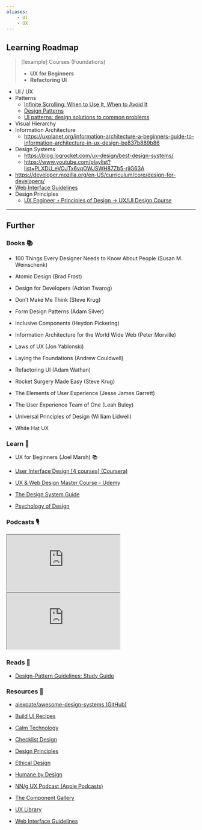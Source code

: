```yaml
---
aliases: 
    - UI
    - UX
---
```


## Learning Roadmap

> [!example] Courses (Foundations)
> - **UX for Beginners**
> - **Refactoring UI**

- UI / UX
- Patterns
    - [Infinite Scrolling: When to Use It, When to Avoid It](https://www.nngroup.com/articles/infinite-scrolling-tips/)
    - [Design Patterns](https://www.youtube.com/playlist?list=PLrtjkLnNjGHul_4g-xmbwY3twMPuAvCTz)
    - [UI patterns: design solutions to common problems](https://www.justinmind.com/ui-design/patterns)
- Visual Hierarchy
- Information Architecture
    - https://uxplanet.org/information-architecture-a-beginners-guide-to-information-architecture-in-ux-design-be837b889b86
- Design Systems
    - https://blog.logrocket.com/ux-design/best-design-systems/
    - https://www.youtube.com/playlist?list=PLXDU_eVOJTx6vqOWJSWH87Zb5-riiG63A
- https://developer.mozilla.org/en-US/curriculum/core/design-for-developers/ 
- [Web Interface Guidelines](https://interfaces.rauno.me/)
- Design Principles
    - [UX Engineer ⤴ Principles of Design → UX/UI Design Course](https://uxengineer.com/principles-of-design)

---
## Further

### Books 📚

- 100 Things Every Designer Needs to Know About People (Susan M. Weinschenk)

- Atomic Design (Brad Frost)

- Design for Developers (Adrian Twarog)

- Don’t Make Me Think (Steve Krug)

- Form Design Patterns (Adam Silver)

- Inclusive Components (Heydon Pickering)

- Information Architecture for the World Wide Web (Peter Morville)

- Laws of UX (Jon Yablonski)

- Laying the Foundations (Andrew Couldwell)

- Refactoring UI (Adam Wathan)

- Rocket Surgery Made Easy (Steve Krug)

- The Elements of User Experience (Jesse James Garrett)

- The User Experience Team of One (Leah Buley)

- Universal Principles of Design (William Lidwell)

- White Hat UX

### Learn 🧠

- UX for Beginners (Joel Marsh) 📚

- [User Interface Design [4 courses] (Coursera)](https://www.coursera.org/specializations/user-interface-design#courses)

- [UX & Web Design Master Course - Udemy](https://www.udemy.com/course/ux-web-design-master-course-strategy-design-development/)

- [The Design System Guide](https://thedesignsystem.guide/)

- [Psychology of Design](https://growth.design/psychology)

### Podcasts 🎙

<iframe src='https://podverse.fm/embed/player?episodeId=_per3x-Yv_' title='Podverse Embed Player' class='pv-embed-player'>Syntax - Design Systems</iframe>

<iframe src='https://podverse.fm/embed/player?episodeId=U84TOglo' title='Podverse Embed Player' class='pv-embed-player'>Syntax - Design Foundations for Developers</iframe>

### Reads 📄

- [Design-Pattern Guidelines: Study Guide](https://www.nngroup.com/articles/design-pattern-guidelines/)

### Resources 🧩

- [alexpate/awesome-design-systems (GitHub)](https://github.com/alexpate/awesome-design-systems)

- [Build UI Recipes](https://buildui.com/recipes)

- [Calm Technology](https://calmtech.com/)

- [Checklist Design](https://www.checklist.design/)

- [Design Principles](https://principles.design/)

- [Ethical Design](https://ind.ie/ethical-design/)

- [Humane by Design](https://humanebydesign.com/)

- [NN/g UX Podcast (Apple Podcasts)](https://podcasts.apple.com/us/podcast/nn-g-ux-podcast/id1527196035)

- [The Component Gallery](https://component.gallery/components/)

- [UX Library](https://www.uxlibrary.org/)

- [Web Interface Guidelines](https://interfaces.rauno.me/)
